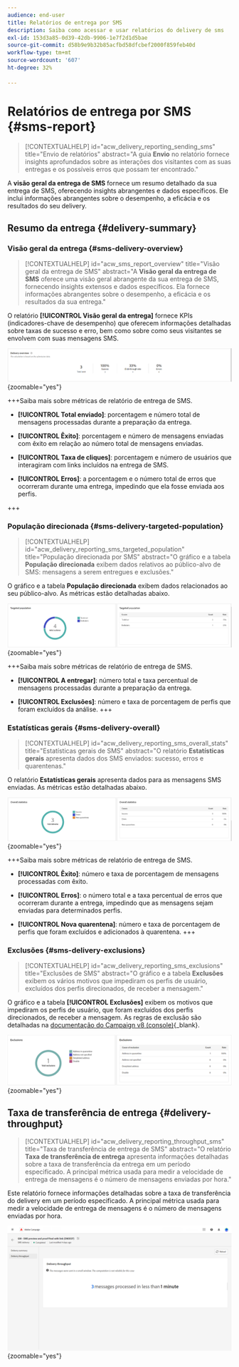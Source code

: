 ```yaml
---
audience: end-user
title: Relatórios de entrega por SMS
description: Saiba como acessar e usar relatórios do delivery de sms
exl-id: 153d3a85-0d39-42db-9906-1e7f2d1d5bae
source-git-commit: d58b9e9b32b85acfbd58dfcbef2000f859feb40d
workflow-type: tm+mt
source-wordcount: '607'
ht-degree: 32%

---
```


# Relatórios de entrega por SMS {#sms-report}

>[!CONTEXTUALHELP]
>id="acw_delivery_reporting_sending_sms"
>title="Envio de relatórios"
>abstract="A guia **Envio** no relatório fornece insights aprofundados sobre as interações dos visitantes com as suas entregas e os possíveis erros que possam ter encontrado."

A **visão geral da entrega de SMS** fornece um resumo detalhado da sua entrega de SMS, oferecendo insights abrangentes e dados específicos. Ele inclui informações abrangentes sobre o desempenho, a eficácia e os resultados do seu delivery.

## Resumo da entrega {#delivery-summary}

### Visão geral da entrega {#sms-delivery-overview}

>[!CONTEXTUALHELP]
>id="acw_sms_report_overview"
>title="Visão geral da entrega de SMS"
>abstract="A **Visão geral da entrega de SMS** oferece uma visão geral abrangente da sua entrega de SMS, fornecendo insights extensos e dados específicos. Ela fornece informações abrangentes sobre o desempenho, a eficácia e os resultados da sua entrega."

O relatório **[!UICONTROL Visão geral da entrega]** fornece KPIs (indicadores-chave de desempenho) que oferecem informações detalhadas sobre taxas de sucesso e erro, bem como sobre como seus visitantes se envolvem com suas mensagens SMS.

![Descrição: a imagem mostra o relatório de visão geral da entrega, que inclui KPIs como taxas de sucesso, taxas de erro e envolvimento do visitante.](assets/reporting_sms_3.png){zoomable="yes"}

+++Saiba mais sobre métricas de relatório de entrega de SMS.

* **[!UICONTROL Total enviado]**: porcentagem e número total de mensagens processadas durante a preparação da entrega.

* **[!UICONTROL Êxito]**: porcentagem e número de mensagens enviadas com êxito em relação ao número total de mensagens enviadas.

* **[!UICONTROL Taxa de cliques]**: porcentagem e número de usuários que interagiram com links incluídos na entrega de SMS.

* **[!UICONTROL Erros]**: a porcentagem e o número total de erros que ocorreram durante uma entrega, impedindo que ela fosse enviada aos perfis.

+++

### População direcionada {#sms-delivery-targeted-population}

>[!CONTEXTUALHELP]
>id="acw_delivery_reporting_sms_targeted_population"
>title="População direcionada por SMS"
>abstract="O gráfico e a tabela **População direcionada** exibem dados relativos ao público-alvo de SMS: mensagens a serem entregues e exclusões."

O gráfico e a tabela **População direcionada** exibem dados relacionados ao seu público-alvo. As métricas estão detalhadas abaixo.

![Descrição: a imagem mostra o gráfico e a tabela de população direcionada, que inclui métricas como mensagens a serem entregues e exclusões.](assets/reporting_sms_4.png){zoomable="yes"}

+++Saiba mais sobre métricas de relatório de entrega de SMS.

* **[!UICONTROL A entregar]**: número total e taxa percentual de mensagens processadas durante a preparação da entrega.

* **[!UICONTROL Exclusões]**: número e taxa de porcentagem de perfis que foram excluídos da análise.
+++

### Estatísticas gerais {#sms-delivery-overall}

>[!CONTEXTUALHELP]
>id="acw_delivery_reporting_sms_overall_stats"
>title="Estatísticas gerais de SMS"
>abstract="O relatório **Estatísticas gerais** apresenta dados dos SMS enviados: sucesso, erros e quarentenas."

O relatório **Estatísticas gerais** apresenta dados para as mensagens SMS enviadas. As métricas estão detalhadas abaixo.

![Descrição: a imagem mostra o relatório Estatísticas gerais, que inclui métricas como taxas de sucesso, erros e quarentenas.](assets/reporting_sms_5.png){zoomable="yes"}

+++Saiba mais sobre métricas de relatório de entrega de SMS.

* **[!UICONTROL Êxito]**: número e taxa de porcentagem de mensagens processadas com êxito.

* **[!UICONTROL Erros]**: o número total e a taxa percentual de erros que ocorreram durante a entrega, impedindo que as mensagens sejam enviadas para determinados perfis.

* **[!UICONTROL Nova quarentena]**: número e taxa de porcentagem de perfis que foram excluídos e adicionados à quarentena.
+++

### Exclusões {#sms-delivery-exclusions}

>[!CONTEXTUALHELP]
>id="acw_delivery_reporting_sms_exclusions"
>title="Exclusões de SMS"
>abstract="O gráfico e a tabela **Exclusões** exibem os vários motivos que impediram os perfis de usuário, excluídos dos perfis direcionados, de receber a mensagem."

O gráfico e a tabela **[!UICONTROL Exclusões]** exibem os motivos que impediram os perfis de usuário, que foram excluídos dos perfis direcionados, de receber a mensagem. As regras de exclusão são detalhadas na [documentação do Campaign v8 (console)](https://experienceleague.adobe.com/docs/campaign/campaign-v8/send/failures/delivery-failures.html#sms-quarantines){_blank}.

![Descrição: a imagem mostra o gráfico e a tabela de Exclusões, que detalham os motivos para excluir perfis de usuário do recebimento de mensagens.](assets/reporting_sms_6.png){zoomable="yes"}

## Taxa de transferência de entrega {#delivery-throughput}

>[!CONTEXTUALHELP]
>id="acw_delivery_reporting_throughput_sms"
>title="Taxa de transferência de entrega de SMS"
>abstract="O relatório **Taxa de transferência de entrega** apresenta informações detalhadas sobre a taxa de transferência da entrega em um período especificado.  A principal métrica usada para medir a velocidade de entrega de mensagens é o número de mensagens enviadas por hora."

Este relatório fornece informações detalhadas sobre a taxa de transferência do delivery em um período especificado. A principal métrica usada para medir a velocidade de entrega de mensagens é o número de mensagens enviadas por hora.

![Descrição: A imagem mostra o relatório Taxa de transferência de entrega, que inclui métricas como o número de mensagens enviadas por hora em um período especificado.](assets/reporting_sms_2.png){zoomable="yes"}